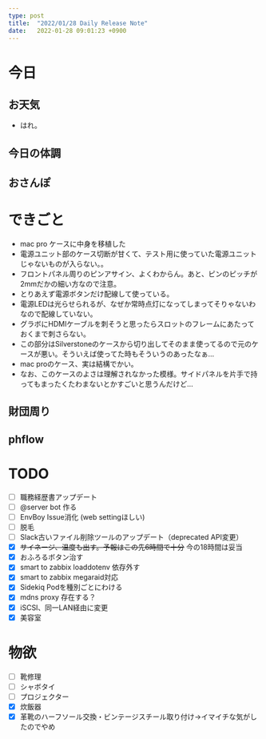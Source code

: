 ```yaml
---
type: post
title:  "2022/01/28 Daily Release Note"
date:   2022-01-28 09:01:23 +0900
---
```

# 今日

## お天気

* はれ。

## 今日の体調

## おさんぽ


# できごと

* mac pro ケースに中身を移植した
* 電源ユニット部のケース切断が甘くて、テスト用に使っていた電源ユニットじゃないものが入らない。。
* フロントパネル周りのピンアサイン、よくわからん。あと、ピンのピッチが2mmだかの細い方なので注意。
* とりあえず電源ボタンだけ配線して使っている。
* 電源LEDは光らせられるが、なぜか常時点灯になってしまってそりゃないわなので配線していない。
* グラボにHDMIケーブルを刺そうと思ったらスロットのフレームにあたっておくまで刺さらない。
* この部分はSilverstoneのケースから切り出してそのまま使ってるので元のケースが悪い。そういえば使ってた時もそういうのあったなぁ…
* mac proのケース、実は結構でかい。
* なお、このケースのよさは理解されなかった模様。サイドパネルを片手で持ってもまったくたわまないとかすごいと思うんだけど…

## 財団周り


## phflow


# TODO 

- [ ] 職務経歴書アップデート
- [ ] @server bot 作る
- [ ] EnvBoy Issue消化 (web settingほしい)
- [ ] 脱毛
- [ ] Slack古いファイル削除ツールのアップデート（deprecated API変更）
- [x] ~~サイネージ、温度も出す。予報はこの先6時間で十分~~ 今の18時間は妥当
- [x] おふろるボタン治す
- [x] smart to zabbix loaddotenv 依存外す
- [x] smart to zabbix megaraid対応
- [x] Sidekiq Podを種別ごとにわける
- [x] mdns proxy 存在する？
- [x] iSCSI、同一LAN経由に変更
- [x] 美容室

# 物欲

- [ ] 靴修理
- [ ] シャボタイ
- [ ] プロジェクター
- [x] 炊飯器
- [x] 革靴のハーフソール交換・ビンテージスチール取り付け→イマイチな気がしたのでやめ
